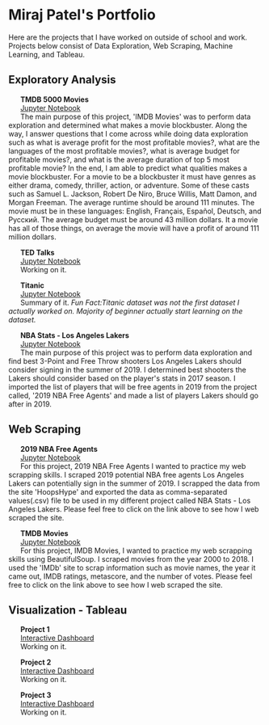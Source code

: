 
# Miraj Patel's Portfolio

Here are the projects that I have worked on outside of school and work. Projects below consist of Data Exploration, Web Scraping, Machine Learning, and Tableau.

## Exploratory Analysis

&nbsp;&nbsp;&nbsp;&nbsp;&nbsp;&nbsp;**TMDB 5000 Movies**<br />
&nbsp;&nbsp;&nbsp;&nbsp;&nbsp;&nbsp;[Jupyter Notebook](https://github.com/mirajpatel19/Portfolio/blob/master/Projects/Data%20Exploratory/IMDB%20Movies%20-%20Exploratory%20Data%20Analysis.ipynb)<br />
&nbsp;&nbsp;&nbsp;&nbsp;&nbsp;&nbsp;The main purpose of this project, 'IMDB Movies' was to perform data exploration and determined what makes a movie blockbuster. Along the way, I answer questions that I come across while doing data exploration such as what is average profit for the most profitable movies?, what are the languages of the most profitable movies?, what is average budget for profitable movies?, and what is the average duration of top 5 most profitable movie? In the end, I am able to predict what qualities makes a movie blockbuster. For a movie to be a blockbuster it must have genres as either drama, comedy, thriller, action, or adventure. Some of these casts such as Samuel L. Jackson, Robert De Niro, Bruce Willis, Matt Damon, and Morgan Freeman. The average runtime should be around 111 minutes. The movie must be in these languages: English, Français, Español, Deutsch, and Pусский. The average budget must be around 43 million dollars. It a movie has all of those things, on average the movie will have a profit of around 111 million dollars.<br />

&nbsp;&nbsp;&nbsp;&nbsp;&nbsp;&nbsp;**TED Talks**<br />
&nbsp;&nbsp;&nbsp;&nbsp;&nbsp;&nbsp;[Jupyter Notebook](https://github.com/mirajpatel19/Portfolio/blob/master/Projects/Data%20Exploratory/TED%20Talks%20-%20Exploratory%20Data%20Analysis.ipynb)<br />
&nbsp;&nbsp;&nbsp;&nbsp;&nbsp;&nbsp;Working on it.<br />

&nbsp;&nbsp;&nbsp;&nbsp;&nbsp;&nbsp;**Titanic**<br />
&nbsp;&nbsp;&nbsp;&nbsp;&nbsp;&nbsp;[Jupyter Notebook](https://github.com/mirajpatel19/Portfolio/blob/master/Projects/Data%20Exploratory/Titanic%20-%20Exploratory%20Data%20Analysis.ipynb)<br />
&nbsp;&nbsp;&nbsp;&nbsp;&nbsp;&nbsp;Summary of it. *Fun Fact:Titanic dataset was not the first dataset I actually worked on. Majority of beginner actually start learning on the dataset.*<br />  

&nbsp;&nbsp;&nbsp;&nbsp;&nbsp;&nbsp;**NBA Stats - Los Angeles Lakers**<br />
&nbsp;&nbsp;&nbsp;&nbsp;&nbsp;&nbsp;[Jupyter Notebook](https://github.com/mirajpatel19/Portfolio/blob/master/Projects/Data%20Exploratory/2010-2017%20NBA%20Stats%20Analyzing%20to%20find%20best%20basketball%20shooters%20for%20Los%20Angeles%20Lakers.ipynb)<br />
&nbsp;&nbsp;&nbsp;&nbsp;&nbsp;&nbsp;The main purpose of this project was to perform data exploration and find best 3-Point and Free Throw shooters Los Angeles Lakers should consider signing in the summer of 2019. I determined best shooters the Lakers should consider based on the player's stats in 2017 season. I imported the list of players that will be free agents in 2019 from the project called, '2019 NBA Free Agents' and made a list of players Lakers should go after in 2019. <br />

## Web Scraping

&nbsp;&nbsp;&nbsp;&nbsp;&nbsp;&nbsp;**2019 NBA Free Agents**<br />
&nbsp;&nbsp;&nbsp;&nbsp;&nbsp;&nbsp;[Jupyter Notebook](https://github.com/mirajpatel19/Portfolio/blob/master/Projects/Web%20Scraping/2019%20NBA%20Free%20Agents%20-%20Web%20Scraping.ipynb)<br />
&nbsp;&nbsp;&nbsp;&nbsp;&nbsp;&nbsp;For this project, 2019 NBA Free Agents I wanted to practice my web scrapping skills. I scraped 2019 potential NBA free agents Los Angeles Lakers can potentially sign in the summer of 2019. I scrapped the data from the site 'HoopsHype' and exported the data as comma-separated values(.csv) file to be used in my different project called NBA Stats - Los Angeles Lakers. Please feel free to click on the link above to see how I web scraped the site.<br />

&nbsp;&nbsp;&nbsp;&nbsp;&nbsp;&nbsp;**TMDB Movies**<br />
&nbsp;&nbsp;&nbsp;&nbsp;&nbsp;&nbsp;[Jupyter Notebook](https://github.com/mirajpatel19/Portfolio/blob/master/Projects/Web%20Scraping/IMDB%20Movies%20-%20Web%20Scraping.ipynb)<br />
&nbsp;&nbsp;&nbsp;&nbsp;&nbsp;&nbsp;For this project, IMDB Movies, I wanted to practice my web scrapping skills using BeautifulSoup. I scraped movies from the year 2000 to 2018. I used the 'IMDb' site to scrap information such as movie names, the year it came out, IMDB ratings, metascore, and the number of votes. Please feel free to click on the link above to see how I web scraped the site.<br />

## Visualization - Tableau

&nbsp;&nbsp;&nbsp;&nbsp;&nbsp;&nbsp;**Project 1**<br />
&nbsp;&nbsp;&nbsp;&nbsp;&nbsp;&nbsp;[Interactive Dashboard](link)<br />
&nbsp;&nbsp;&nbsp;&nbsp;&nbsp;&nbsp;Working on it.<br />

&nbsp;&nbsp;&nbsp;&nbsp;&nbsp;&nbsp;**Project 2**<br />
&nbsp;&nbsp;&nbsp;&nbsp;&nbsp;&nbsp;[Interactive Dashboard](link)<br />
&nbsp;&nbsp;&nbsp;&nbsp;&nbsp;&nbsp;Working on it.<br />

&nbsp;&nbsp;&nbsp;&nbsp;&nbsp;&nbsp;**Project 3**<br />
&nbsp;&nbsp;&nbsp;&nbsp;&nbsp;&nbsp;[Interactive Dashboard](link)<br />
&nbsp;&nbsp;&nbsp;&nbsp;&nbsp;&nbsp;Working on it.<br />

